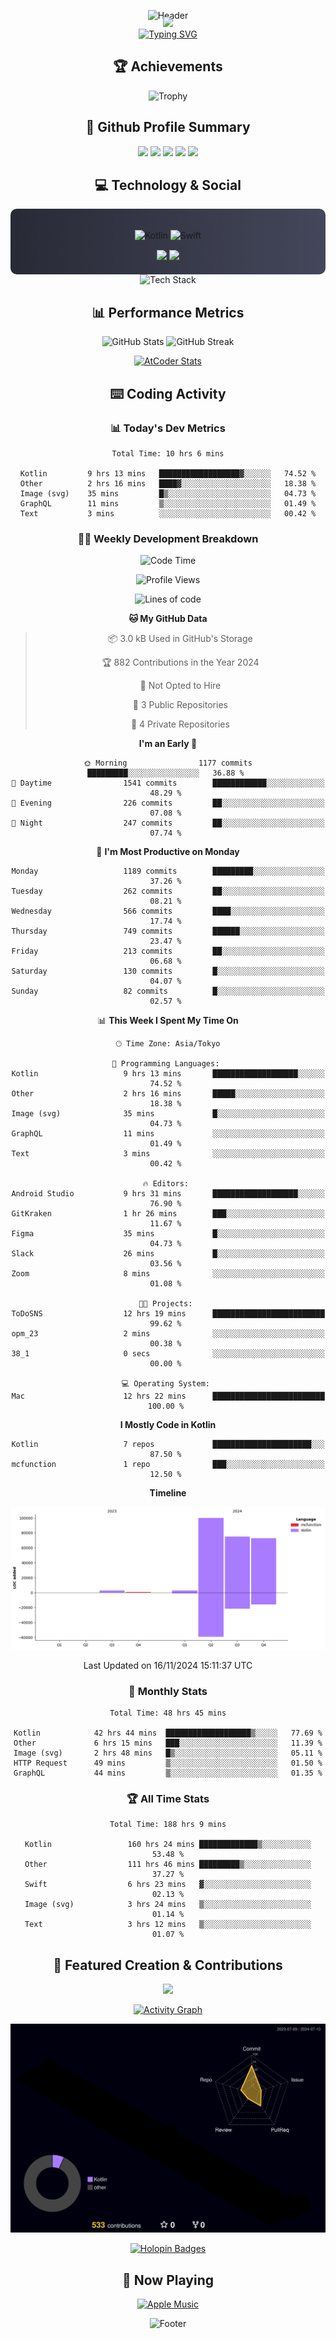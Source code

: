 <div align="center">
  
![Header](https://capsule-render.vercel.app/api?type=waving&color=gradient&customColorList=12&height=300&section=header&text=Welcome%20to%20Batapii's%20Universe&fontSize=50&animation=fadeIn&fontAlignY=40&desc=Android%20Developer%20|%20Kotlin%20LOVE%20)

<div style="margin-top: -20px;">
  <img src="https://readme-typing-svg.herokuapp.com/?lines=Crafting+Android+Experiences;Building+Tomorrow's+Apps+Today;Always+Learning,+Always+Growing&font=Fira%20Code&center=true&width=440&height=45&color=f75c7e&vCenter=true&size=22&pause=1000">
</div>

<a href="https://git.io/typing-svg">
  <img src="https://readme-typing-svg.demolab.com?font=Fira+Code&weight=600&size=28&duration=4000&pause=1000&center=true&vCenter=true&width=800&lines=Hey+there!+I'm+Batapii+%F0%9F%91%8B;Android+Developer+from+Japan+%F0%9F%87%AF%F0%9F%87%B5" alt="Typing SVG" />
</a>

## 🏆 Achievements

![Trophy](https://github-profile-trophy.vercel.app/?username=batapii&theme=onestar&no-frame=true&no-bg=true&column=8&rank=SSS,SS,S,AAA,AA,A,B,C&margin-w=10&margin-h=10)

## 🎯 Github Profile Summary

<div align="center">
  <img src="http://github-profile-summary-cards.vercel.app/api/cards/profile-details?username=batapii&theme=radical" />
  <img src="http://github-profile-summary-cards.vercel.app/api/cards/repos-per-language?username=batapii&theme=radical" />
  <img src="http://github-profile-summary-cards.vercel.app/api/cards/most-commit-language?username=batapii&theme=radical" />
  <img src="http://github-profile-summary-cards.vercel.app/api/cards/stats?username=batapii&theme=radical" />
  <img src="http://github-profile-summary-cards.vercel.app/api/cards/productive-time?username=batapii&theme=radical" />
</div>

## 💻 Technology & Social

<div align="center" style="background: linear-gradient(to right, #282A36, #44475A); padding: 20px; border-radius: 10px;">

![Kotlin](https://img.shields.io/badge/Kotlin-98.3%25-0095D5?style=for-the-badge&logo=kotlin&logoColor=white&labelColor=282A36)
![Swift](https://img.shields.io/badge/Swift-1.7%25-FA7343?style=for-the-badge&logo=swift&logoColor=white&labelColor=282A36)

<div style="margin-top: 15px">
<a href="https://github.com/batapii"><img src="https://img.shields.io/github/followers/batapii?style=for-the-badge&logo=github&label=Follow&color=ff6e96&labelColor=282A36"/></a>
<a href="https://twitter.com/batapii3939"><img src="https://img.shields.io/twitter/follow/batapii?style=for-the-badge&logo=twitter&color=1DA1F2&labelColor=282A36&label=Follow"/></a>
</div>

</div>

<div align="center">
<img src="https://github-readme-tech-stack.vercel.app/api/cards?title=Tech+Stack&align=center&titleAlign=center&fontSize=20&lineHeight=10&lineCount=4&theme=github_dark&width=800&bg=%230D1117&badge=%23161B22&border=%2321262D&titleColor=%2358A6FF&line1=kotlin%2Ckotlin%2C0095D5%3Bandroid%2Candroid%2C00ff00%3Bjetpackcompose%2Cjetpack%2C4285F4%3B&line2=swift%2Cswift%2CFA7343%3Bfirebase%2Cfirebase%2CFFCA28%3Bgithub%2Cgithub%2C181717%3B&line3=typescript%2Ctypescript%2C3178C6%3Bgraphql%2Cgraphql%2CE10098%3Bsupabase%2Csupabase%2C3FCF8E%3B&line4=gradle%2Cgradle%2C02303A%3Bgitkraken%2Cgitkraken%2C179287%3Bpostman%2Cpostman%2CFF6C37%3B" alt="Tech Stack" />
</div>

## 📊 Performance Metrics

<div align="center">

![GitHub Stats](https://github-readme-stats.vercel.app/api?username=batapii&show_icons=true&theme=radical&hide_border=true&bg_color=0D1117)
![GitHub Streak](https://github-readme-streak-stats.herokuapp.com/?user=batapii&theme=radical&hide_border=true&background=0D1117)

[![AtCoder Stats](https://atcoder-readme-stats.vercel.app/stats/batapii3939?theme=dark&show_history=5&width=495)](https://github.com/iwbc-mzk/atcoder-readme-stats)

</div>

## ⌨️ Coding Activity

### 📊 Today's Dev Metrics
<!--START_SECTION:wakaday-->

```text
Total Time: 10 hrs 6 mins

Kotlin         9 hrs 13 mins   ██████████████████▓░░░░░░   74.52 %
Other          2 hrs 16 mins   ████▓░░░░░░░░░░░░░░░░░░░░   18.38 %
Image (svg)    35 mins         █▒░░░░░░░░░░░░░░░░░░░░░░░   04.73 %
GraphQL        11 mins         ▒░░░░░░░░░░░░░░░░░░░░░░░░   01.49 %
Text           3 mins          ░░░░░░░░░░░░░░░░░░░░░░░░░   00.42 %
```

<!--END_SECTION:wakaday-->

### 👨‍💻 Weekly Development Breakdown
<!--START_SECTION:waka-->
![Code Time](http://img.shields.io/badge/Code%20Time-300%20hrs%202%20mins-blue)

![Profile Views](http://img.shields.io/badge/Profile%20Views-3-blue)

![Lines of code](https://img.shields.io/badge/From%20Hello%20World%20I%27ve%20Written-253.2%20thousand%20lines%20of%20code-blue)

**🐱 My GitHub Data** 

> 📦 3.0 kB Used in GitHub's Storage 
 > 
> 🏆 882 Contributions in the Year 2024
 > 
> 🚫 Not Opted to Hire
 > 
> 📜 3 Public Repositories 
 > 
> 🔑 4 Private Repositories 
 > 
**I'm an Early 🐤** 

```text
🌞 Morning                1177 commits        █████████░░░░░░░░░░░░░░░░   36.88 % 
🌆 Daytime                1541 commits        ████████████░░░░░░░░░░░░░   48.29 % 
🌃 Evening                226 commits         ██░░░░░░░░░░░░░░░░░░░░░░░   07.08 % 
🌙 Night                  247 commits         ██░░░░░░░░░░░░░░░░░░░░░░░   07.74 % 
```
📅 **I'm Most Productive on Monday** 

```text
Monday                   1189 commits        █████████░░░░░░░░░░░░░░░░   37.26 % 
Tuesday                  262 commits         ██░░░░░░░░░░░░░░░░░░░░░░░   08.21 % 
Wednesday                566 commits         ████░░░░░░░░░░░░░░░░░░░░░   17.74 % 
Thursday                 749 commits         ██████░░░░░░░░░░░░░░░░░░░   23.47 % 
Friday                   213 commits         ██░░░░░░░░░░░░░░░░░░░░░░░   06.68 % 
Saturday                 130 commits         █░░░░░░░░░░░░░░░░░░░░░░░░   04.07 % 
Sunday                   82 commits          █░░░░░░░░░░░░░░░░░░░░░░░░   02.57 % 
```


📊 **This Week I Spent My Time On** 

```text
🕑︎ Time Zone: Asia/Tokyo

💬 Programming Languages: 
Kotlin                   9 hrs 13 mins       ███████████████████░░░░░░   74.52 % 
Other                    2 hrs 16 mins       █████░░░░░░░░░░░░░░░░░░░░   18.38 % 
Image (svg)              35 mins             █░░░░░░░░░░░░░░░░░░░░░░░░   04.73 % 
GraphQL                  11 mins             ░░░░░░░░░░░░░░░░░░░░░░░░░   01.49 % 
Text                     3 mins              ░░░░░░░░░░░░░░░░░░░░░░░░░   00.42 % 

🔥 Editors: 
Android Studio           9 hrs 31 mins       ███████████████████░░░░░░   76.90 % 
GitKraken                1 hr 26 mins        ███░░░░░░░░░░░░░░░░░░░░░░   11.67 % 
Figma                    35 mins             █░░░░░░░░░░░░░░░░░░░░░░░░   04.73 % 
Slack                    26 mins             █░░░░░░░░░░░░░░░░░░░░░░░░   03.56 % 
Zoom                     8 mins              ░░░░░░░░░░░░░░░░░░░░░░░░░   01.08 % 

🐱‍💻 Projects: 
ToDoSNS                  12 hrs 19 mins      █████████████████████████   99.62 % 
opm_23                   2 mins              ░░░░░░░░░░░░░░░░░░░░░░░░░   00.38 % 
38_1                     0 secs              ░░░░░░░░░░░░░░░░░░░░░░░░░   00.00 % 

💻 Operating System: 
Mac                      12 hrs 22 mins      █████████████████████████   100.00 % 
```

**I Mostly Code in Kotlin** 

```text
Kotlin                   7 repos             ██████████████████████░░░   87.50 % 
mcfunction               1 repo              ███░░░░░░░░░░░░░░░░░░░░░░   12.50 % 
```



**Timeline**

![Lines of Code chart](https://raw.githubusercontent.com/batapii/batapii/main/assets/bar_graph.png)


 Last Updated on 16/11/2024 15:11:37 UTC
<!--END_SECTION:waka-->

### 📅 Monthly Stats
<!--START_SECTION:wakamonth-->

```text
Total Time: 48 hrs 45 mins

Kotlin            42 hrs 44 mins  ███████████████████▒░░░░░   77.69 %
Other             6 hrs 15 mins   ███░░░░░░░░░░░░░░░░░░░░░░   11.39 %
Image (svg)       2 hrs 48 mins   █▒░░░░░░░░░░░░░░░░░░░░░░░   05.11 %
HTTP Request      49 mins         ▒░░░░░░░░░░░░░░░░░░░░░░░░   01.50 %
GraphQL           44 mins         ▒░░░░░░░░░░░░░░░░░░░░░░░░   01.35 %
```

<!--END_SECTION:wakamonth-->

### 🏆 All Time Stats
<!--START_SECTION:wakaalltime-->

```text
Total Time: 188 hrs 9 mins

Kotlin                 160 hrs 24 mins █████████████▒░░░░░░░░░░░   53.48 %
Other                  111 hrs 46 mins █████████▒░░░░░░░░░░░░░░░   37.27 %
Swift                  6 hrs 23 mins   ▓░░░░░░░░░░░░░░░░░░░░░░░░   02.13 %
Image (svg)            3 hrs 24 mins   ▒░░░░░░░░░░░░░░░░░░░░░░░░   01.14 %
Text                   3 hrs 12 mins   ▒░░░░░░░░░░░░░░░░░░░░░░░░   01.07 %
```

<!--END_SECTION:wakaalltime-->
## 🌟 Featured Creation & Contributions

<div align="center">
  <a href="https://github.com/batapii/ToDoSNS">
    <img src="https://github-readme-stats.vercel.app/api/pin/?username=batapii&repo=ToDoSNS&theme=radical&hide_border=true&bg_color=0D1117" />
  </a>

[![Activity Graph](https://github-readme-activity-graph.vercel.app/graph?username=batapii&custom_title=Contribution%20Graph&hide_border=true&theme=radical&bg_color=0D1117)](https://github.com/ashutosh00710/github-readme-activity-graph)

![3D Contrib](./profile-3d-contrib/profile-night-rainbow.svg)

[![Holopin Badges](https://holopin.me/batapii)](https://holopin.io/@batapii)

</div>

## 🎵 Now Playing

<div align="center">
  
[![Apple Music](https://music-profile.rayriffy.com/theme/dark.svg?uid=001005.6598667d2ffd4a10a4f429edd0ba24c4.1156)](https://github.com/rayriffy/apple-music-github-profile)

</div>

![Footer](https://capsule-render.vercel.app/api?type=waving&color=gradient&customColorList=12&height=100&section=footer)

</div>
